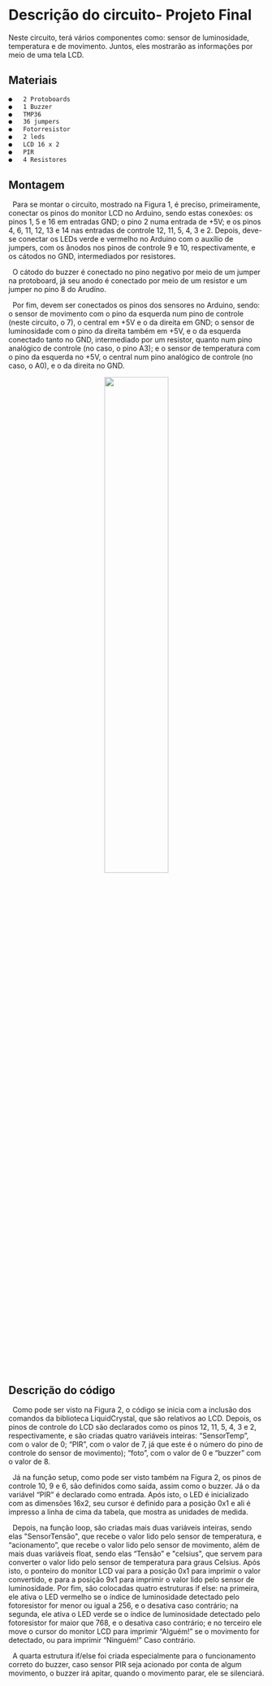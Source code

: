 # Descrição do circuito- Projeto Final
Neste circuito, terá vários componentes como: sensor de luminosidade, temperatura e de movimento. Juntos, eles mostrarão as informações por meio de uma tela LCD.

## Materiais
```sh
●	2 Protoboards
●	1 Buzzer
●	TMP36
●	36 jumpers
●	Fotorresistor
●	2 leds
●	LCD 16 x 2
●	PIR
●	4 Resistores

```
## Montagem
<p>&nbsp Para se montar o circuito, mostrado na Figura 1, é preciso, primeiramente, conectar os pinos do monitor LCD no Arduino, sendo estas conexões: os pinos 1, 5 e 16 em entradas GND; o pino 2 numa entrada de +5V; e os pinos 4, 6, 11, 12, 13 e 14 nas entradas de controle 12, 11, 5, 4, 3 e 2.
Depois, deve-se conectar os LEDs verde e vermelho no Arduino com o auxílio de jumpers, com os ânodos nos pinos de controle 9 e 10, respectivamente, e os cátodos no GND, intermediados por resistores.
<p>&nbsp O cátodo do buzzer é conectado no pino negativo por meio de um jumper na protoboard, já seu anodo é conectado por meio de um resistor e um jumper no pino 8 do Arudíno.
<p>&nbsp Por fim, devem ser conectados os pinos dos sensores no Arduino, sendo: o sensor de movimento com o pino da esquerda num pino de controle (neste circuito, o 7), o central em +5V e o da direita em GND; o sensor de luminosidade com o pino da direita também em +5V, e o da esquerda conectado tanto no GND, intermediado por um resistor, quanto num pino analógico de controle (no caso, o pino A3); e o sensor de temperatura com o pino da esquerda no +5V, o central num pino analógico de controle (no caso, o A0), e o da direita no GND.

<div align="center">

<img src="https://user-images.githubusercontent.com/72284498/199751275-d61ac5d4-e86f-40b4-a7fe-5ab95386ab13.png" width=50%>
</div>

## Descrição do código

<p>&nbsp Como pode ser visto na Figura 2, o código se inicia com a inclusão dos comandos da biblioteca LiquidCrystal, que são relativos ao LCD. Depois, os pinos de controle do LCD são declarados como os pinos 12, 11, 5, 4, 3 e 2, respectivamente, e são criadas quatro variáveis inteiras: “SensorTemp”, com o valor de 0; “PIR”, com o valor de 7, já que este é o número do pino de controle do sensor de movimento); “foto”, com o valor de 0 e “buzzer” com o valor de 8.
<p>&nbsp Já na função setup, como pode ser visto também na Figura 2, os pinos de controle 10, 9 e 6, são definidos como saída, assim como o buzzer. Já o da variável “PIR” é declarado como entrada. Após isto, o LED é inicializado com as dimensões 16x2, seu cursor é definido para a posição 0x1 e ali é impresso a linha de cima da tabela, que mostra as unidades de medida. 
<p>&nbsp Depois, na função loop, são criadas mais duas variáveis inteiras, sendo elas "SensorTensão", que recebe o valor lido pelo sensor de temperatura, e “acionamento”, que recebe o valor lido pelo sensor de movimento, além de mais duas variáveis float, sendo elas “Tensão” e "celsius", que servem para converter o valor lido pelo sensor de temperatura para graus Celsius. Após isto, o ponteiro do monitor LCD vai para a posição 0x1 para imprimir o valor convertido, e para a posição 9x1 para imprimir o valor lido pelo sensor de luminosidade. Por fim, são colocadas quatro estruturas if else: na primeira, ele ativa o LED vermelho se o índice de luminosidade detectado pelo fotoresistor for menor ou igual a 256, e o desativa caso contrário; na segunda, ele ativa o LED verde se o índice de luminosidade detectado pelo fotoresistor for maior que 768, e o desativa caso contrário; e no terceiro ele move o cursor do monitor LCD para imprimir “Alguém!” se o movimento for detectado, ou para imprimir “Ninguém!” Caso contrário.
<p>&nbsp A quarta estrutura if/else foi criada especialmente para o funcionamento correto do buzzer, caso sensor PIR seja acionado por conta de algum movimento, o buzzer irá apitar, quando o movimento parar, ele se silenciará.

